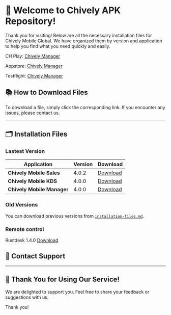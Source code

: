 # 🎉 **Welcome to Chively APK Repository!**

Thank you for visiting! Below are all the necessary installation files for Chively Mobile Global. We have organized them by version and application to help you find what you need quickly and easily.

CH Play:
[Chively Manager](https://play.google.com/store/apps/details?id=com.luqra.chivelymanager)

Appstore:
[Chively Manager](https://apps.apple.com/us/app/chively-manager-us/id6751105825)

Testflight:
[Chively Manager](https://testflight.apple.com/join/H8vrSJ4j)


## 📚 **How to Download Files**
To download a file, simply click the corresponding link. If you encounter any issues, please contact us.

---

## 🗂️ **Installation Files**

### Lastest Version

| Application | Version | Download |
|---|---|---|
| **Chively Mobile Sales** | 4.0.2 | [Download](https://github.com/chively-us/chively/releases/download/4.0.0/Sales_4_0_2.apk) |
| **Chively Mobile KDS** | 4.0.0 | [Download](https://github.com/chively-us/chively/releases/download/4.0.0/KDS_4_0_0.apk) |
| **Chively Mobile Manager** | 4.0.0 | [Download](https://github.com/chively-us/chively/releases/download/4.0.0/Manager_4_0_0.apk) |

### Old Versions

You can download previous versions from [`installation-files.md`](https://chively-us.github.io/chively/installation-files.html).

### Remote control 
Rustdesk 1.4.0 [Download](https://github.com/rustdesk/rustdesk/releases/download/1.4.0/rustdesk-1.4.0-universal-signed.apk)


## 📧 **Contact Support**


---

## 🚀 **Thank You for Using Our Service!**

We are delighted to support you. Feel free to share your feedback or suggestions with us.

Thank you!
